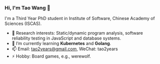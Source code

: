 ### Hi, I'm Tao Wang 👋
I'm a Third Year PhD student in Institute of Software, Chinese Academy of Sciences (ISCAS). 

- 🔭 Research interests: Static/dynamic program analysis, software reliability testing in JavaScript and database systems. 
- 🌱 I’m currently learning **Kubernetes** and **Golang**.
- 📫 Email: tao2years@gmail.com, WeChat: tao2years
- ⚡ Hobby: Board games, e.g., werewolf.
